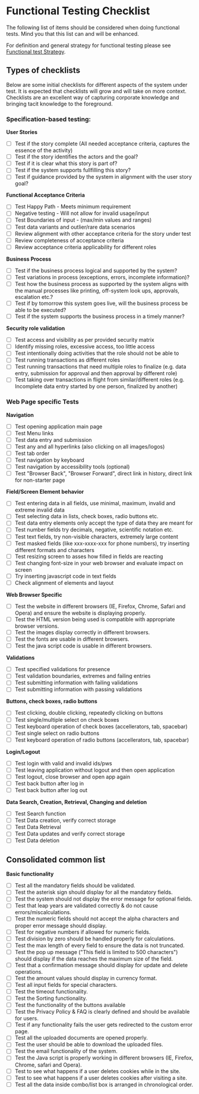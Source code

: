 # Functional Testing Checklist

The following list of items should be considered when doing functional tests.
Mind you that this list can and will be enhanced.

For definition and general strategy for functional testing please see [Functional test Strategy](https://github.com/bcgov/ppr/blob/master/docs/test-strategy/teststrategy.md#FunctionalTestStrategy).

## Types of checklists

Below are some initial checklists for different aspects of the system under test. It is expected that checklists will grow and will take on more context. Checklists are an excellent way of capturing corporate knowledge and bringing tacit knowledge to the foreground.

### Specification-based testing:

**User Stories**

- [ ] Test if the story complete (All needed acceptance criteria, captures the essence of the activity)
- [ ] Test if the story identifies the actors and the goal?
- [ ] Test if it is clear what this story is part of?
- [ ] Test if the system supports fullfilling this story?
- [ ] Test if guidance provided by the system in alignment with the user story goal?

**Functional Acceptance Criteria**

- [ ] Test Happy Path - Meets minimum requirement
- [ ] Negative testing - Will not allow for invalid usage/input
- [ ] Test Boundaries of input - (max/min values and ranges)
- [ ] Test data variants and outlier/rare data scenarios
- [ ] Review alignment with other acceptance criteria for the story under test
- [ ] Review completeness of acceptance criteria
- [ ] Review acceptance criteria applicability for different roles

**Business Process**

- [ ] Test if the business process logical and supported by the system?
- [ ] Test variations in process (exceptions, errors, incomplete information)?
- [ ] Test how the business process as supported by the system aligns with the manual processes like printing, off-system look ups, approvals, escalation etc.?
- [ ] Test if by tomorrow this system goes live, will the business process be able to be executed?
- [ ] Test if the system supports the business process in a timely manner?

**Security role validation**

- [ ] Test access and visibility as per provided security matrix
- [ ] Identify missing roles, excessive access, too little access
- [ ] Test intentionally doing activities that the role should not be able to
- [ ] Test running transactions as different roles
- [ ] Test running transactions that need multiple roles to finalize (e.g. data entry, submission for approval and then approval by different role)
- [ ] Test taking over transactions in flight from similar/different roles (e.g. Incomplete data entry started by one person, finalized by another)

### Web Page specific Tests

**Navigation**

- [ ] Test opening application main page
- [ ] Test Menu links
- [ ] Test data entry and submission
- [ ] Test any and all hyperlinks (also clicking on all images/logos)
- [ ] Test tab order
- [ ] Test navigation by keyboard
- [ ] Test navigation by accessibility tools (optional)
- [ ] Test "Browser Back", "Browser Forward", direct link in history, direct link for non-starter page

**Field/Screen Element behavior**

- [ ] Test entering data in all fields, use minimal, maximum, invalid and extreme invalid data
- [ ] Test selecting data in lists, check boxes, radio buttons etc.
- [ ] Test data entry elements only accept the type of data they are meant for
- [ ] Test number fields try decimals, negative, scientific notation etc.
- [ ] Test text fields, try non-visible characters, extremely large content
- [ ] Test masked fields (like xxx-xxxx-xxx for phone numbers), try inserting different formats and characters
- [ ] Test resizing screen to asses how filled in fields are reacting
- [ ] Test changing font-size in your web browser and evaluate impact on screen
- [ ] Try inserting javascript code in text fields
- [ ] Check alignment of elements and layout

**Web Browser Specific**

- [ ] Test the website in different browsers (IE, Firefox, Chrome, Safari and Opera) and ensure the website is displaying properly.
- [ ] Test the HTML version being used is compatible with appropriate browser versions.
- [ ] Test the images display correctly in different browsers.
- [ ] Test the fonts are usable in different browsers.
- [ ] Test the java script code is usable in different browsers.

**Validations**

- [ ] Test specified validations for presence
- [ ] Test validation boundaries, extremes and failing entries
- [ ] Test submitting information with failing validations
- [ ] Test submitting information with passing validations

**Buttons, check boxes, radio buttons**

- [ ] Test clicking, double clicking, repeatedly clicking on buttons
- [ ] Test single/multiple select on check boxes
- [ ] Test keyboard operation of check boxes (accellerators, tab, spacebar)
- [ ] Test single select on radio buttons
- [ ] Test keyboard operation of radio buttons (accellerators, tab, spacebar)

**Login/Logout**

- [ ] Test login with valid and invalid ids/pws
- [ ] Test leaving application without logout and then open application
- [ ] Test logout, close browser and open app again
- [ ] Test back button after log in
- [ ] Test back button after log out

**Data Search, Creation, Retrieval, Changing and deletion**

- [ ] Test Search function
- [ ] Test Data creation, verify correct storage
- [ ] Test Data Retrieval
- [ ] Test Data updates and verify correct storage
- [ ] Test Data deletion

## Consolidated common list

**Basic functionality**

- [ ] Test all the mandatory fields should be validated.
- [ ] Test the asterisk sign should display for all the mandatory fields.
- [ ] Test the system should not display the error message for optional fields.
- [ ] Test that leap years are validated correctly & do not cause errors/miscalculations.
- [ ] Test the numeric fields should not accept the alpha characters and proper error message should display.
- [ ] Test for negative numbers if allowed for numeric fields.
- [ ] Test division by zero should be handled properly for calculations.
- [ ] Test the max length of every field to ensure the data is not truncated.
- [ ] Test the pop up message ("This field is limited to 500 characters") should display if the data reaches the maximum size of the field.
- [ ] Test that a confirmation message should display for update and delete operations.
- [ ] Test the amount values should display in currency format.
- [ ] Test all input fields for special characters.
- [ ] Test the timeout functionality.
- [ ] Test the Sorting functionality.
- [ ] Test the functionality of the buttons available
- [ ] Test the Privacy Policy & FAQ is clearly defined and should be available for users.
- [ ] Test if any functionality fails the user gets redirected to the custom error page.
- [ ] Test all the uploaded documents are opened properly.
- [ ] Test the user should be able to download the uploaded files.
- [ ] Test the email functionality of the system.
- [ ] Test the Java script is properly working in different browsers (IE, Firefox, Chrome, safari and Opera).
- [ ] Test to see what happens if a user deletes cookies while in the site.
- [ ] Test to see what happens if a user deletes cookies after visiting a site.
- [ ] Test all the data inside combo/list box is arranged in chronological order.
